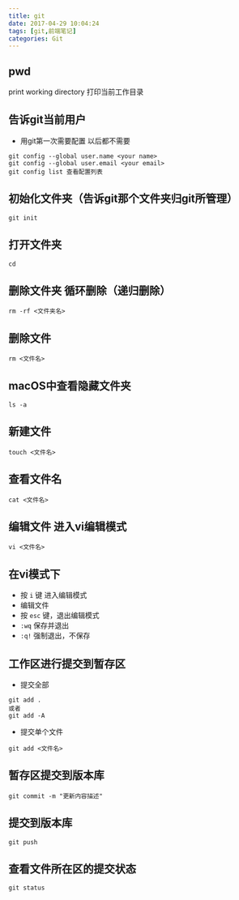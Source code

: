 ```yaml
---
title: git
date: 2017-04-29 10:04:24
tags: [git,前端笔记]
categories: Git
---
```

## pwd
  print working directory 打印当前工作目录

## 告诉git当前用户

- 用git第一次需要配置 以后都不需要

```
git config --global user.name <your name>
git config --global user.email <your email>
git config list 查看配置列表

```
<!--more-->
## 初始化文件夹（告诉git那个文件夹归git所管理）

```
git init
```
## 打开文件夹
```
cd
```

## 删除文件夹  循环删除（递归删除）
```
rm -rf <文件夹名>
```
## 删除文件
```
rm <文件名>
```

## macOS中查看隐藏文件夹
```
ls -a
```
## 新建文件
```
touch <文件名>
```
## 查看文件名
```
cat <文件名>
```
## 编辑文件 进入vi编辑模式
```
vi <文件名>
```
## 在vi模式下
- 按 `i` 键 进入编辑模式
- 编辑文件
- 按  `esc` 键，退出编辑模式
- `:wq` 保存并退出
- `:q!` 强制退出，不保存

## 工作区进行提交到暂存区
- 提交全部
```
git add .
或者
git add -A
```

- 提交单个文件
```
git add <文件名>
```

## 暂存区提交到版本库
```
git commit -m "更新内容描述"
```
## 提交到版本库
```
git push
```
## 查看文件所在区的提交状态
```
git status
```
